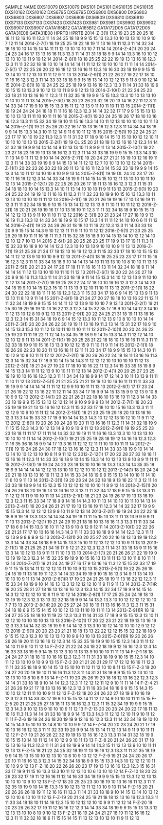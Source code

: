 SAMPLE NAME	DXS10079	 DXS10079	DXS101	DXS101	 DXS10135	DXS10135	DXS10162	DXS10162	DXS6795	DXS6795	 DXS6800	DXS6800	DXS6803	DXS6803	DXS6807	DXS6807	DXS6809	DXS6809	DXS6810	DXS6810	DXS7133	DXS7133	DXS7423	DXS7423	DXS981	DXS981	DXS9902	DXS9902	DXS9907	DXS9907	 GATA165B12	 GATA165B12	 GATA172D05	 GATA172D05	 GATA31E08	 GATA31E08	 HPRTB	 HPRTB
2014-Z-3(1)	17.2	19	23	25	20	25	18	18	11	13	16	16	11	12.3	11	14	34	35	18	18	9	9	15	15	13	13.3	10	10	13	13	10	10	9	10	7	12	11	14
2014-Z-7(1)	18	19	25	25	19	22	18	19	11	13	16	16	11	12.3	11	14	32	34	18	18	10	10	14	15	14	14	11	11	12	13	10	10	10	10	7	11	14	14
2014-Z-4(1)	20	20	24	24	23	24	16	17	13	13	16	16	11.3	13.3	11	14	31	31	18	18	9	9	14	14	13.3	16	10	10	12	13	10	10	10	11	9	10	12	14
2014-Z-8(1)	18	18	25	25	22	22	19	19	13	13	16	16	12.3	12.3	11	11	32	32	18	18	10	10	14	14	14	14	11	11	12	12	10	10	10	10	11	11	14	14
2014-Z-5(1)	17	22	25	26	20	22	16	18	12	13	16	16	11	12.3	16	16	30	33	18	19	9	9	15	15	13	14	10	11	12	13	10	11	11	12	9	11	13	13
2014-Z-9(1)	21	22	26	27	19	22	17	18	10	11	16	16	12.3	12.3	11	14	33	33	18	18	9	9	15	15	13	14	10	12	12	13	9	11	8	9	10	12	14	15
2014-Z-6(1)	18	19	24	25	22	25	18	19	9	13	16	19	12.3	13.3	11	14	31	33	18	19	9	10	15	15	13	13.3	9	10	12	13	10	11	8	9	9	12	13	13
2014-Z-10(1)	21	22	24	25	23	33	18	21	10	13	16	16	11	12.3	11	11	32	35	18	19	9	9	15	15	13.3	13.3	10	10	13	13	10	11	10	10	11	11	13	14
2015-Z-3(1)	18	20	23	26	23	32	18	20	13	14	16	22	11	12.3	11	14	33	34	17	19	9	10	15	15	13.3	15	11	12	13	13	9	11	10	11	10	11	13	15
2014-Z-11(1)	19	19	24	24	24	24	18	18	11	11	16	16	12.3	12.3	14	14	32	32	17	17	9	9	15	15	13	13	10	10	13	13	11	11	10	10	11	11	16	16
2015-Z-4(1)	19	20	24	25	19	26	17	18	10	13	16	16	12.3	13.3	11	15	32	34	19	19	10	11	15	16	13.3	14	10	11	12	13	10	10	10	10	10	11	13	14
2015-Z-1(1)	19	21	25	26	20	22	16	17	13	13	16	16	12.3	12.3	11	14	34	34	18	19	9	9	14	15	13.3	14.3	10	11	12	14	9	11	6	10	11	12	15	15
2015-Z-5(1)	19	22	24	25	21	23	17	17	10	10	19	22	11.3	12.3	11	11	31	32	17	18	9	10	14	15	13	15	10	10	12	12	10	11	10	10	10	10	13	13
2015-Z-2(1)	19	19	 OL	25	20	21	18	19	13	13	16	16	12	12.3	14	14	31	32	18	19	9	9	14	14	14	14	9	12	13	13	10	11	8	9	9	11	13	14
2015-Z-10(1)	19	22	23	27	18	23	16	19	13	13	16	16	12.3	12.3	11	14	31	33	18	19	9	9	15	15	13.3	14.3	10	11	13	14	9	11	11	12	9	10	14	14
2015-Z-7(1)	19	20	24	27	21	21	18	19	10	12	16	19	11	12.3	11	14	33	33	19	19	9	9	14	15	13	14	11	12	12	12	7	10	10	13	10	12	12	14
2015-Z-11(1)	20	22	23	26	20	22	18	20	11	13	16	16	11	12.3	14	15	32	33	19	19	9	9	14	15	13.3	14	10	11	12	14	10	10	8	10	9	9	13	14
2015-Z-8(1)	19	19	 OL	24	20	23	17	20	10	11	16	16	12	12.3	14	14	33	34	18	19	9	11	14	15	14	15	10	12	11	13	10	10	10	11	10	12	13	14
2015-Z-12(1)	20	22	25	26	20	26	17	18	11	13	16	16	12.3	12.3	11	15	31	34	18	18	10	10	14	15	13.3	14	10	11	13	14	10	10	10	11	9	11	13	13
2015-Z-9(1)	19	20	24	25	22	24	19	19	10	11	16	16	11	12.3	11	11	32	33	18	19	9	10	15	16	13	13.3	10	11	13	13	10	10	10	10	11	11	12	13
2016-Z-1(1)	18	20	21	26	19	19	16	17	10	13	16	19	11	12.3	11	11	32	34	18	18	9	10	15	15	13	14	12	12	13	13	9	11	10	11	10	11	12	12
2016-Z-2(1)	18	20	21	26	19	19	16	17	10	13	16	19	11	12.3	11	11	32	34	18	18	9	10	15	15	13	14	12	12	13	13	9	11	10	11	10	11	12	12
2016-Z-3(1)	20	21	23	24	17	27	18	19	9	13	16	19	11.3	13.3	12	14	33	34	18	19	9	10	15	17	13.3	14	11	11	12	14	10	10	6	6	11	11	13	14
2016-Z-4(1)	19	22	24	26	26	31	18	18	10	11	16	22	12.3	13.3	11	14	33	33	18	20	9	9	15	15	14	14.3	9	10	12	13	11	11	9	11	10	11	12	12
2016-Z-5(1)	21	23	25	25	29	29	18	19	11	11	16	16	11	11.3	11	15	32	35	18	18	9	10	14	15	13	14	10	12	12	14	10	12	10	12	7	10	13	14
2016-Z-6(1)	20	20	25	26	23	25	17	19	9	13	17	19	11	11.3	11	15	32	33	16	18	9	10	14	14	12.3	12.3	10	10	13	13	9	10	10	10	9	11	13	13
2016-Z-7(1)	19	21	25	26	21	24	17	18	12	13	16	19	12	12.3	11	15	32	33	17	18	10	10	15	15	13	14	11	12	12	13	9	10	10	10	9	9	12	13
2011-Z-4(1)	18	19	25	25	23	23	17	17	11	15	16	16	12.3	12.3	11	11	33	34	18	18	9	10	14	14	13	14	10	11	13	13	10	10	8	10	10	11	13	13
2011-Z-5(1)	20	21	23	24	17	26	17	18	11	11	16	16	11	13	11	14	32	34	18	18	9	11	14	14	14	14	11	12	13	13	10	10	10	11	10	11	12	13
2011-Z-6(1)	19	20	22	24	20	27	19	20	9	9	16	16	11.3	13.3	11	14	31	33	18	18	9	11	14	15	13.3	14	10	12	13	13	9	11	10	10	11	12	13	14
2011-Z-7(1)	19	19	25	28	22	24	17	18	10	10	16	16	12.3	12.3	14	14	33	34	18	19	9	10	14	15	12.3	15	10	11	13	13	9	12	10	11	10	11	13	13
2011-Z-1(1)	18	22	24	30	22	22	18	18	11	11	16	16	12.3	12.3	11	15	33	34	17	18	6	9	14	15	13	13	9	11	13	13	10	11	8	10	9	11	14	15
2011-Z-8(1)	18	21	24	27	20	27	18	18	10	13	16	22	11	12	11	11	32	34	18	19	9	9	15	15	14	14	11	12	12	13	9	10	10	10	7	9	13	13
2011-Z-2(1)	19	21	25	30	19	29	16	19	10	13	16	22	12.3	12.3	14	15	32	35	17	18	9	10	14	14	12.3	14	10	11	12	13	10	12	8	10	9	12	13	13
2011-Z-9(1)	20	22	24	25	21	31	18	19	11	13	16	16	12.3	12.3	14	15	31	34	18	19	6	9	14	15	12	13.3	10	11	12	13	9	10	8	10	10	10	14	14
2011-Z-3(1)	20	20	24	26	22	30	19	19	11	13	16	19	11.3	13	14	15	31	32	17	18	9	10	14	15	13.3	15.3	10	11	12	13	10	11	10	11	10	11	11	12
2011-Z-10(1)	20	20	24	26	22	25	19	20	11	11	19	22	11	12	14	15	34	35	18	18	9	9	14	15	13.3	14.3	11	12	12	14	10	12	10	12	9	11	13	14
2011-Z-11(1)	19	20	25	28	21	22	18	18	10	13	16	16	11	11.3	11	11	32	33	18	19	9	10	15	16	13	13.3	10	12	12	15	9	11	10	11	9	11	14	15
2012-Z-1(1)	18	19	26	26	22	23	18	20	11	13	16	18	11	12	11	11	33	34	17	18	9	9	15	15	13	14.3	10	11	10	12	9	10	8	10	11	11	12	12
2012-Z-2(1)	19	20	26	26	22	24	18	18	11	13	16	16	11.3	12.3	14	15	32	34	17	18	9	10	14	15	14	14.3	11	12	12	12	10	10	10	10	10	11	12	13
2012-Z-3(1)	18	21	24	27	19	20	17	18	10	10	16	22	11	12.3	14	15	33	35	18	19	8	9	14	15	13.3	14	11	11	12	13	9	10	10	11	11	12	13	14
2012-Z-4(1)	20	20	25	27	23	25	19	19	10	10	16	16	12.3	12.3	11	11	34	34	18	18	9	9	14	17	12	14.3	10	11	13	13	9	11	11	11	10	11	12	13
2012-Z-5(1)	21	21	25	25	21	21	19	19	10	10	16	16	11	11	11	11	33	33	19	19	9	9	14	14	14	14	11	11	12	12	9	9	10	10	11	11	13	13
2012-Z-6(1)	17	17	23	24	21	26	19	22	12	13	16	22	11	12	11	14	33	34	17	18	9	9	14	15	13	15	9	9	12	13	9	10	8	10	9	9	12	13
2012-Z-14(1)	20	22	21	26	21	22	18	18	10	13	16	19	11	12.3	14	14	33	33	18	19	9	9	15	15	13	13	12	12	12	14	9	10	9	9	9	9	13	14
2012-Z-7(1)	18	20	23	25	19	19	19	21	13	13	16	16	12	12.3	11	15	32	33	17	18	10	10	15	16	13.3	13.3	11	11	12	12	9	10	9	10	11	11	12	14
2012-Z-15(1)	18	21	23	25	19	29	18	20	13	13	16	16	12.3	13.3	14	15	33	33	17	19	9	10	14	14	13.3	14.3	10	12	12	13	10	12	10	11	9	11	12	13
2012-Z-8(1)	19	20	26	30	24	28	19	20	11	13	16	16	11	12.3	11	14	31	32	18	19	9	11	15	15	12.3	14.3	10	12	13	14	9	10	9	10	9	11	12	13
2012-Z-9(1)	19	19	25	25	23	23	18	18	11	11	17	17	11	11	14	14	32	32	19	19	11	11	16	16	13.3	13.3	10	10	13	13	10	10	10	10	11	11	14	14
2012-Z-10(1)	19	21	25	25	19	28	18	19	12	14	16	16	12.3	12.3	11	16	35	36	18	18	9	9	14	17	13.3	16	11	12	12	12	11	11	10	10	10	11	11	14
2012-Z-11(1)	19	19	24	26	24	30	17	18	12	13	16	16	12	12.3	11	14	33	33	18	19	9	10	14	14	13	14	10	10	12	13	10	10	8	11	9	11	12	12
2012-Z-12(1)	17	20	22	28	27	33	18	18	11	13	16	16	11	12.3	11	14	33	33	16	18	9	10	14	15	13.3	14	10	12	13	13	9	10	8	9	11	11	11	15
2012-Z-13(1)	19	19	24	24	23	23	18	18	10	10	16	16	13.3	13.3	14	14	35	35	18	18	9	9	14	14	14	14	12	12	13	13	10	10	12	12	10	10	12	12
2013-Z-14(1)	18	20	24	24	20	21	18	18	13	13	16	19	11	12.3	14	15	33	34	18	19	9	9	15	15	13	14	10	10	11	14	10	11	6	10	9	11	13	14
2013-Z-3(1)	19	20	23	24	24	32	18	18	9	13	16	22	11.3	12	11	14	33	33	18	18	9	9	14	15	12.3	15	10	12	12	12	10	10	10	11	8	9	12	14
2013-Z-15(1)	20	24	26	26	18	20	19	19	13	13	16	16	12.3	13	11	11	32	34	17	18	9	9	15	15	13	13.3	11	11	12	12	11	11	9	10	10	11	13	14
2013-Z-1(1)	18	21	23	24	19	26	17	19	13	13	16	19	12.3	12.3	11	15	33	34	17	18	9	9	14	16	14	14.3	10	11	13	14	10	10	10	11	10	14	13	14
2013-Z-4(1)	19	20	24	26	21	21	17	19	13	13	16	19	11	12.3	14	14	32	32	17	19	9	9	15	15	13.3	14	12	12	12	13	9	9	10	11	9	12	13	14
2013-Z-2(1)	19	19	24	24	22	22	18	18	9	9	19	19	13.3	13.3	14	14	34	34	19	19	11	11	15	15	13	13	11	11	13	13	9	9	9	9	11	11	13	13
2013-Z-12(1)	19	21	24	29	19	21	18	18	10	13	16	16	11.3	13.3	11	11	33	34	17	18	6	9	14	15	13.3	16	10	11	12	13	9	10	8	12	9	12	11	14
2013-Z-10(1)	22	22	26	26	21	21	17	17	10	10	16	16	14.3	14.3	11	11	33	33	18	18	9	9	14	14	12.3	12.3	11	11	13	13	9	9	8	8	9	9	13	13
2013-Z-13(1)	20	20	25	27	20	22	16	18	13	13	19	19	12.3	13.3	14	14	33	34	18	18	9	9	14	15	13.3	15	10	11	12	13	12	12	10	10	9	11	13	13
2013-Z-11(1)	18	21	25	25	21	34	16	17	9	12	21	22	12.3	12.3	11	14	31	33	18	18	9	11	15	16	13.3	14	10	12	13	13	9	11	11	11	10	13	13	13
2014-Z-1(1)	20	21	26	26	21	22	19	19	9	13	19	19	12.3	12.3	14	15	32	35	19	19	9	10	15	16	13	13	11	11	13	13	10	11	8	10	11	11	13	14
2014-Z-2(1)	19	21	24	24	19	27	16	17	9	13	16	16	11.3	12	15	15	32	33	17	19	9	11	15	15	13	14	11	12	12	12	10	11	10	10	9	12	13	15
2013-Z-5(1)	19	22	25	26	18	24	18	19	11	13	16	19	11	12.3	14	14	33	34	19	19	9	10	15	16	13.3	14	9	11	13	14	10	10	10	10	9	11	13	14
2013-Z-6(1)R	17	19	23	24	21	25	18	19	11	13	16	22	12	12.3	11	15	33	34	18	19	9	10	14	16	13	13.3	12	12	12	12	10	11	9	11	9	11	13	14
2013-Z-7(1)R	18	20	25	28	21	27	18	18	13	13	16	16	12.3	13.3	14	15	32	34	17	19	9	9	14	15	14	14.3	12	12	12	12	10	10	9	11	9	10	12	14
2016-Z-8(1)	17	17	25	25	24	24	18	18	13	13	19	19	12.3	12.3	13	13	32	32	18	18	9	9	14	14	13.3	13.3	10	10	12	12	12	12	10	10	7	7	13	13
2013-Z-8(1)R	20	20	25	27	24	30	18	19	11	13	16	16	11.3	12.3	11	15	31	34	18	18	6	9	15	15	14	15	10	10	12	13	10	11	10	10	11	11	13	14
2013-Z-9(1)R	18	19	24	27	25	25	18	18	10	11	19	22	12.3	13.3	11	14	31	33	17	18	9	9	15	15	12.3	13	10	11	12	12	10	10	10	10	10	13	13	13
2016-Z-10(1)	17	20	22	23	21	22	18	19	13	13	16	19	12.3	13.3	14	14	32	33	18	19	9	9	14	14	12.3	13.3	10	10	12	14	10	10	10	12	9	12	12	13
2016-Z-9(1)	20	20	23	23	21	21	18	18	13	13	22	22	12	12	15	15	32	32	18	18	9	9	15	15	12.3	12.3	10	10	13	13	10	10	9	9	10	10	13	13
2015-Z-6(1)R	19	20	26	26	26	26	19	20	11	13	16	16	12	12.3	14	15	33	35	19	19	9	10	15	15	12.3	14.3	11	11	12	14	10	11	9	9	10	11	12	14
F-Z-22	21	22	24	24	19	22	18	19	9	12	16	16	12.3	12.3	14	16	33	33	18	19	9	9	14	15	13	13.3	10	11	13	13	9	10	10	10	11	11	13	14
F-Z-1	18	18	24	24	27	31	18	18	10	10	16	16	12.3	12.3	11	11	31	33	18	19	9	10	15	15	12.3	14	10	11	12	13	10	10	9	10	9	9	13	15
F-Z-2	20	21	21	26	21	29	17	17	12	12	16	19	11	12.3	11	11	33	35	18	18	9	10	14	15	13	15	10	10	11	12	11	12	10	10	8	11	13	15
F-Z-3	19	20	24	27	20	20	19	19	10	11	16	16	11.3	12.3	11	14	31	31	18	19	9	9	15	15	13	13	10	10	13	13	10	10	8	10	8	9	13	14
F-Z-11	19	20	25	26	19	29	18	18	12	13	16	22	12.3	12.3	14	14	31	33	18	18	9	10	14	14	12.3	12.3	11	12	12	12	11	12	9	10	11	11	14	14
F-Z-4	21	21	26	26	19	21	17	18	13	13	16	16	12.3	12.3	11	16	33	34	18	18	9	9	15	15	14.3	15	10	10	12	12	11	11	10	10	9	11	12	13
F-Z-12	18	20	24	26	22	27	18	19	9	10	16	19	12.3	12.3	11	14	33	33	17	19	9	10	15	15	13	14	11	12	12	14	9	10	10	10	11	11	15	15
F-Z-5	20	21	21	25	25	27	18	18	11	13	16	16	12.3	12.3	11	15	32	34	19	19	9	9	15	15	13.3	14.3	9	10	12	13	9	10	10	10	9	11	12	13
F-Z-13	20	20	23	24	20	22	17	18	11	13	16	16	11.3	11.3	14	14	31	33	18	18	9	9	14	15	13.3	14.3	11	12	12	12	10	11	9	10	11	12	11	11
F-Z-6	19	19	24	26	18	20	19	19	9	12	16	16	12.3	13.3	11	14	32	34	18	19	10	10	14	15	14.3	15	10	10	13	14	8	10	10	10	9	9	12	14
F-Z-14	20	20	23	24	20	21	17	19	10	13	16	16	12	12.3	11	11	32	33	19	20	9	9	14	15	13	14	11	12	13	14	9	11	9	10	11	11	12	12
F-Z-7	19	21	26	26	22	32	19	19	13	13	16	16	12.3	13.3	11	14	31	32	18	19	9	10	15	15	13	14	10	11	12	14	10	12	9	9	10	11	13	13
F-Z-8	20	21	24	26	20	31	17	18	13	13	16	16	11.3	12.3	11	11	31	34	18	19	9	9	14	14	14.3	15	11	13	13	13	9	10	10	11	11	12	13	13
F-Z-15	18	21	22	24	25	32	18	19	11	13	16	16	12.3	13.3	11	11	31	35	18	19	9	9	14	15	13	15	10	10	12	13	10	10	6	10	9	10	12	12
F-Z-9	19	21	24	24	20	26	17	20	10	11	16	16	12.3	12.3	14	15	32	34	18	18	9	9	15	15	13.3	14.3	10	12	12	12	10	11	10	10	9	9	12	13
F-Z-16	20	22	26	26	20	23	17	19	13	13	16	16	12.3	12.3	15	16	31	33	17	19	9	11	15	16	13.3	13.3	10	11	12	13	10	10	6	10	10	10	12	14
F-Z-10	18	20	23	26	23	32	17	19	11	12	16	16	11	12	14	16	33	34	18	19	9	9	15	15	13	13.3	12	12	13	13	10	10	10	10	9	10	12	13
F-Z-17	18	20	25	25	23	30	18	19	10	13	16	16	11	12.3	11	11	32	35	19	19	9	10	14	15	13.3	15	10	12	13	13	11	12	10	10	9	10	11	14
F-Z-18	20	21	26	26	26	26	18	19	11	12	16	16	11	13.3	11	14	31	33	18	18	9	10	14	15	13	14	10	13	12	12	10	10	6	10	10	11	12	13
F-Z-19	20	21	24	25	19	21	18	18	12	13	16	16	12.3	13.3	11	11	33	34	18	18	10	11	14	16	12.3	15	10	12	12	12	10	10	9	9	11	12	12	14
F-Z-20	18	20	23	26	26	32	17	19	11	12	16	16	12	12.3	14	14	33	34	18	19	9	9	15	15	13	13.3	12	12	13	13	10	10	8	10	9	10	12	13
F-Z-21	18	19	24	24	21	27	18	19	11	12	16	16	12	12.3	11	11	32	32	18	18	9	11	15	15	14	15	11	13	12	13	10	12	10	11	9	11	12	13

